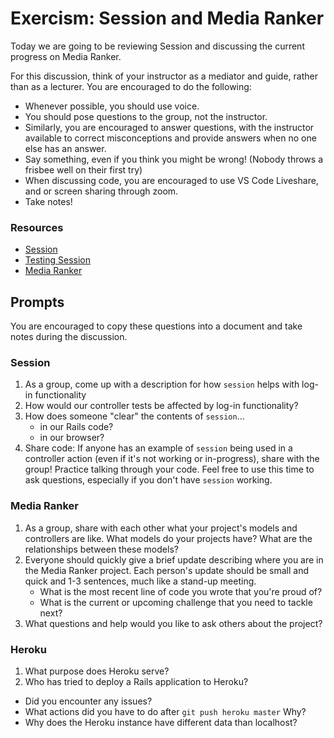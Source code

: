 # Exercism: Session and Media Ranker

Today we are going to be reviewing Session and discussing the current progress on Media Ranker.

For this discussion, think of your instructor as a mediator and guide, rather than as a lecturer. You are encouraged to do the following:

* Whenever possible, you should use voice.
* You should pose questions to the group, not the instructor.
* Similarly, you are encouraged to answer questions, with the instructor available to correct misconceptions and provide answers when no one else has an answer.
* Say something, even if you think you might be wrong! (Nobody throws a frisbee well on their first try)
* When discussing code, you are encouraged to use VS Code Liveshare, and or screen sharing through zoom.
* Take notes!

### Resources

* [Session](https://github.com/Ada-Developers-Academy/textbook-curriculum/blob/master/09-intermediate-rails/session.md)
* [Testing Session](https://github.com/Ada-Developers-Academy/textbook-curriculum/blob/master/09-intermediate-rails/testing-session.md)
* [Media Ranker](https://github.com/Ada-C13/media-ranker)

## Prompts
You are encouraged to copy these questions into a document and take notes during the discussion.

### Session

1. As a group, come up with a description for how `session` helps with log-in functionality
1. How would our controller tests be affected by log-in functionality?
1. How does someone "clear" the contents of `session`...
    - in our Rails code?
    - in our browser?
1. Share code: If anyone has an example of `session` being used in a controller action (even if it's not working or in-progress), share with the group! Practice talking through your code. Feel free to use this time to ask questions, especially if you don't have `session` working.

### Media Ranker

1. As a group, share with each other what your project's models and controllers are like. What models do your projects have? What are the relationships between these models?
1. Everyone should quickly give a brief update describing where you are in the Media Ranker project. Each person's update should be small and quick and 1-3 sentences, much like a stand-up meeting.
    - What is the most recent line of code you wrote that you're proud of?
    - What is the current or upcoming challenge that you need to tackle next?
1. What questions and help would you like to ask others about the project?

### Heroku

1.  What purpose does Heroku serve?
1.  Who has tried to deploy a Rails application to Heroku?
  - Did you encounter any issues?
  - What actions did you have to do after `git push heroku master`   Why?
  - Why does the Heroku instance have different data than localhost?
